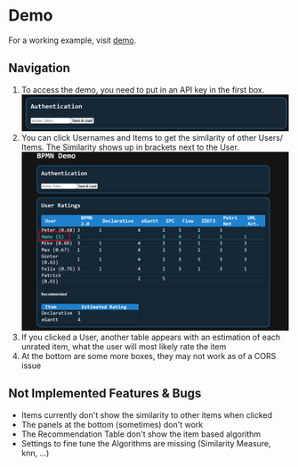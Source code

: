 # Demo

For a working example, visit [demo](https://bpm.matthiasklenz.de).

## Navigation

1. To access the demo, you need to put in an API key in the first box.
![auth](doc/aut.png)
2. You can click Usernames and Items to get the similarity of other Users/ Items.
The Similarity shows up in brackets next to the User.
![ratings](doc/ratings.png)
3. If you clicked a User, another table appears with an estimation of each unrated item, what the user will most likely rate the item
4. At the bottom are some more boxes, they may not work as of a CORS issue

## Not Implemented Features & Bugs

- Items currently don't show the similarity to other items when clicked
- The panels at the bottom (sometimes) don't work
- The Recommendation Table don't show the item based algorithm
- Settings to fine tune the Algorithms are missing (Similarity Measure, knn, ...)